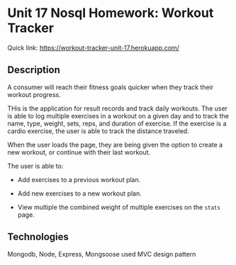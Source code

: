 # Unit 17 Nosql Homework: Workout Tracker

Quick link: https://workout-tracker-unit-17.herokuapp.com/

## Description

A consumer will reach their fitness goals quicker when they track their workout progress.

THis is the application for result records and track daily workouts. The user is able to log multiple exercises in a workout on a given day and to track the name, type, weight, sets, reps, and duration of exercise. If the exercise is a cardio exercise, the user is able to track the distance traveled.

When the user loads the page, they are being given the option to create a new workout, or continue with their last workout.

The user is able to:

  * Add exercises to a previous workout plan.

  * Add new exercises to a new workout plan.

  * View multiple the combined weight of multiple exercises on the `stats` page.

## Technologies
Mongodb, Node, Express, Mongsoose used MVC design pattern
